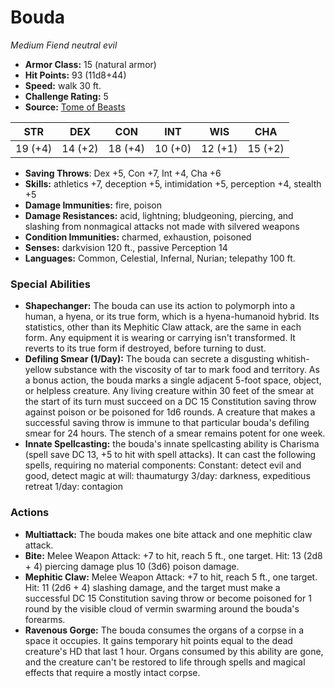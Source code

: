 # Bouda

*Medium* *Fiend* *neutral evil*

- **Armor Class:** 15 (natural armor)
- **Hit Points:** 93 (11d8+44)
- **Speed:** walk 30 ft.
- **Challenge Rating:** 5
- **Source:** [Tome of Beasts](https://koboldpress.com/kpstore/product/tome-of-beasts-for-5th-edition-print/)

| STR | DEX | CON | INT | WIS | CHA |
| --- | --- | --- | --- | --- | --- |
| 19 (+4) | 14 (+2) | 18 (+4) | 10 (+0) | 12 (+1) | 15 (+2) |

- **Saving Throws**: Dex +5, Con +7, Int +4, Cha +6
- **Skills:** athletics +7, deception +5, intimidation +5, perception +4, stealth +5
- **Damage Immunities:** fire, poison
- **Damage Resistances:** acid, lightning; bludgeoning, piercing, and slashing from nonmagical attacks not made with silvered weapons
- **Condition Immunities:** charmed, exhaustion, poisoned
- **Senses:** darkvision 120 ft., passive Perception 14
- **Languages:** Common, Celestial, Infernal, Nurian; telepathy 100 ft.
### Special Abilities
- **Shapechanger:** The bouda can use its action to polymorph into a human, a hyena, or its true form, which is a hyena-humanoid hybrid. Its statistics, other than its Mephitic Claw attack, are the same in each form. Any equipment it is wearing or carrying isn't transformed. It reverts to its true form if destroyed, before turning to dust.
- **Defiling Smear (1/Day):** The bouda can secrete a disgusting whitish-yellow substance with the viscosity of tar to mark food and territory. As a bonus action, the bouda marks a single adjacent 5-foot space, object, or helpless creature. Any living creature within 30 feet of the smear at the start of its turn must succeed on a DC 15 Constitution saving throw against poison or be poisoned for 1d6 rounds. A creature that makes a successful saving throw is immune to that particular bouda's defiling smear for 24 hours. The stench of a smear remains potent for one week.
- **Innate Spellcasting:** the bouda's innate spellcasting ability is Charisma (spell save DC 13, +5 to hit with spell attacks). It can cast the following spells, requiring no material components: Constant: detect evil and good, detect magic  at will: thaumaturgy  3/day: darkness, expeditious retreat  1/day: contagion
### Actions
- **Multiattack:** The bouda makes one bite attack and one mephitic claw attack.
- **Bite:** Melee Weapon Attack: +7 to hit, reach 5 ft., one target. Hit: 13 (2d8 + 4) piercing damage plus 10 (3d6) poison damage.
- **Mephitic Claw:** Melee Weapon Attack: +7 to hit, reach 5 ft., one target. Hit: 11 (2d6 + 4) slashing damage, and the target must make a successful DC 15 Constitution saving throw or become poisoned for 1 round by the visible cloud of vermin swarming around the bouda's forearms.
- **Ravenous Gorge:** The bouda consumes the organs of a corpse in a space it occupies. It gains temporary hit points equal to the dead creature's HD that last 1 hour. Organs consumed by this ability are gone, and the creature can't be restored to life through spells and magical effects that require a mostly intact corpse.
